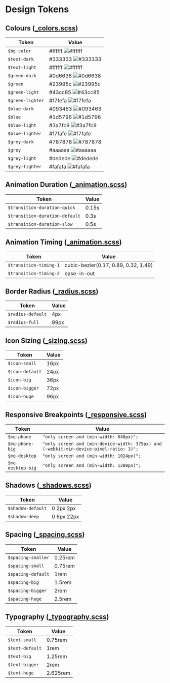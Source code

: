 # Design Tokens

## Colours ([\_colors.scss](_colors.scss))

| Token            | Value                                                            |
| ---------------- | ---------------------------------------------------------------- |
| `$bg-color`      | #ffffff ![#ffffff](https://placehold.it/14/ffffff/000000?text=+) |
| `$text-dark`     | #333333 ![#333333](https://placehold.it/14/333333/000000?text=+) |
| `$text-light`    | #ffffff ![#ffffff](https://placehold.it/14/ffffff/000000?text=+) |
| `$green-dark`    | #0d6638 ![#0d6638](https://placehold.it/14/0d6638/000000?text=+) |
| `$green`         | #23995c ![#23995c](https://placehold.it/14/23995c/000000?text=+) |
| `$green-light`   | #43cc85 ![#43cc85](https://placehold.it/14/43cc85/000000?text=+) |
| `$green-lighter` | #f7fefa ![#f7fefa](https://placehold.it/14/f7fefa/000000?text=+) |
| `$blue-dark`     | #093463 ![#093463](https://placehold.it/14/093463/000000?text=+) |
| `$blue`          | #1d5796 ![#1d5796](https://placehold.it/14/1d5796/000000?text=+) |
| `$blue-light`    | #3a7fc9 ![#3a7fc9](https://placehold.it/14/3a7fc9/000000?text=+) |
| `$blue-lighter`  | #f7fafe ![#f7fafe](https://placehold.it/14/f7fafe/000000?text=+) |
| `$grey-dark`     | #787878 ![#787878](https://placehold.it/14/787878/000000?text=+) |
| `$grey`          | #aaaaaa ![#aaaaaa](https://placehold.it/14/aaaaaa/000000?text=+) |
| `$grey-light`    | #dedede ![#dedede](https://placehold.it/14/dedede/000000?text=+) |
| `$grey-lighter`  | #fafafa ![#fafafa](https://placehold.it/14/fafafa/000000?text=+) |

## Animation Duration ([\_animation.scss](_animation.scss))

| Token                          | Value |
| ------------------------------ | ----- |
| `$transition-duration-quick`   | 0.15s |
| `$transition-duration-default` | 0.3s  |
| `$transition-duration-slow`    | 0.5s  |

## Animation Timing ([\_animation.scss](_animation.scss))

| Token                  | Value                                |
| ---------------------- | ------------------------------------ |
| `$transition-timing-1` | cubic-bezier(0.17, 0.89, 0.32, 1.49) |
| `$transition-timing-2` | ease-in-out                          |

## Border Radius ([\_radius.scss](_radius.scss))

| Token             | Value |
| ----------------- | ----- |
| `$radius-default` | 4px   |
| `$radius-full`    | 99px  |

## Icon Sizing ([\_sizing.scss](_sizing.scss))

| Token           | Value |
| --------------- | ----- |
| `$icon-small`   | 16px  |
| `$icon-default` | 24px  |
| `$icon-big`     | 36px  |
| `$icon-bigger`  | 72px  |
| `$icon-huge`    | 96px  |

## Responsive Breakpoints ([\_responsive.scss](_responsive.scss))

| Token             | Value                                                                                  |
| ----------------- | -------------------------------------------------------------------------------------- |
| `$mq-phone`       | `"only screen and (min-width: 640px)";`                                                |
| `$mq-phone-big`   | `"only screen and (min-device-width: 375px) and (-webkit-min-device-pixel-ratio: 3)";` |
| `$mq-desktop`     | `"only screen and (min-width: 1024px)";`                                               |
| `$mq-desktop-big` | `"only screen and (min-width: 1280px)";`                                               |

## Shadows ([\_shadows.scss](_shadows.scss))

| Token             | Value      |
| ----------------- | ---------- |
| `$shadow-default` | 0 2px 2px  |
| `$shadow-deep`    | 0 6px 22px |

## Spacing ([\_spacing.scss](_spacing.scss))

| Token              | Value   |
| ------------------ | ------- |
| `$spacing-smaller` | 0.25rem |
| `$spacing-small`   | 0.75rem |
| `$spacing-default` | 1rem    |
| `$spacing-big`     | 1.5rem  |
| `$spacing-bigger`  | 2rem    |
| `$spacing-huge`    | 2.5rem  |

## Typography ([\_typography.scss](_typography.scss))

| Token           | Value    |
| --------------- | -------- |
| `$text-small`   | 0.75rem  |
| `$text-default` | 1rem     |
| `$text-big`     | 1.25rem  |
| `$text-bigger`  | 2rem     |
| `$text-huge`    | 2.625rem |
